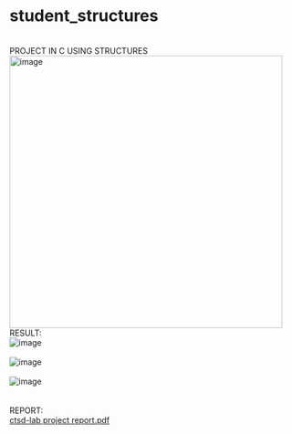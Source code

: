 # student_structures
 <br>PROJECT IN C USING STRUCTURES <br>
<img width="478" alt="image" src="https://github.com/yasaswini2005/BTECH-ADMISSION-SYSTEM-IN-C/assets/139364347/00af1067-e9ff-4bd8-821e-7d93156e2b8c">
RESULT: <br>![image](https://github.com/yasaswini2005/BTECH-ADMISSION-SYSTEM-IN-C/assets/139364347/2aaf0736-caa1-4889-affc-37795e10ddab) <br>
 <br>![image](https://github.com/yasaswini2005/BTECH-ADMISSION-SYSTEM-IN-C/assets/139364347/f7e1d53d-c7f2-4632-ad6c-c9ef61313068) <br>
 <br> ![image](https://github.com/yasaswini2005/BTECH-ADMISSION-SYSTEM-IN-C/assets/139364347/a9ef6333-c90b-4444-ae9a-7f6f9d9d3b41) <br>
 <br>
  <br>REPORT: <br>
[ctsd-lab project report.pdf](https://github.com/yasaswini2005/student_structures/files/13766633/ctsd-lab.project.report.pdf)

